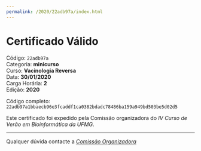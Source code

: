 ```yaml
---
permalink: /2020/22adb97a/index.html
---
```


# Certificado Válido

Código: `22adb97a`<br>
Categoria: **minicurso**<br>
Curso: **Vacinologia Reversa**<br>
Data: **30/01/2020**<br>
Carga Horária: **2**<br>
Edição: **2020**<br>


Código completo: `22adb97a1bbaecb96e3fcaddf1ca0382bdadc78486ba159a949bd503be5d02d5`


Este certificado foi expedido pela Comissão organizadora do *IV Curso de Verão em Bioinformática da UFMG*.

----

Qualquer dúvida contacte a [_Comissão Organizadora_](<mailto:cursobioinfoufmg@gmail.com$subject=[Certificados]>)

